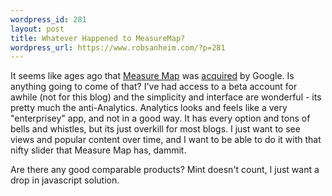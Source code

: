 ```yaml
--- 
wordpress_id: 281
layout: post
title: Whatever Happened to MeasureMap?
wordpress_url: https://www.robsanheim.com/?p=281
---
```

It seems like ages ago that <a href="https://measuremap.com">Measure Map</a> was <a href="https://www.veen.com/jeff/archives/000855.html">acquired</a> by Google.  Is anything going to come of that?  I've had access to a beta account for awhile (not for this blog) and the simplicity and interface are wonderful - its pretty much the anti-Analytics.  Analytics looks and feels like a very "enterprisey" app, and not in a good way.  It has every option and tons of bells and whistles, but its just overkill for most blogs.  I just want to see views and popular content over time, and I want to be able to do it with that nifty slider that Measure Map has, dammit.

Are there any good comparable products?  Mint doesn't count, I just want a drop in javascript solution.
